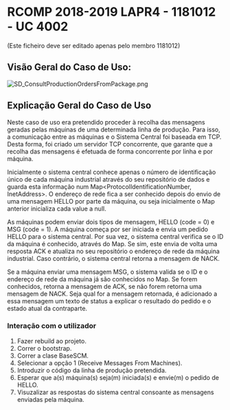 RCOMP 2018-2019 LAPR4 - 1181012 - UC 4002
============================================================
(Este ficheiro deve ser editado apenas pelo membro 1181012)

## **Visão Geral do Caso de Uso:** ##

![SD_ConsultProductionOrdersFromPackage.png](SD_CollectionMessagesFromProductionLine.png)

## **Explicação Geral do Caso de Uso** ##

Neste caso de uso era pretendido proceder à recolha das mensagens geradas pelas máquinas de uma determinada linha de produção. Para isso, a comunicação entre as máquinas e o Sistema Central foi baseada em TCP. Desta forma, foi criado um servidor TCP concorrente, que garante que a recolha das mensagens é efetuada de forma concorrente por linha e por máquina.

Inicialmente o sistema central conhece apenas o número de identificação único de cada máquina industrial através do seu repositório de dados e guarda esta informação num Map<ProtocolIdentificationNumber, InetAddress>. O endereço de rede fica a ser conhecido depois do envio de uma mensagem HELLO por parte da máquina, ou seja inicialmente o Map anterior inicializa cada value a null. 

As máquinas podem enviar dois tipos de mensagem, HELLO (code = 0) e MSG (code = 1).
A máquina começa por ser iniciada e envia um pedido HELLO para o sistema central. Por sua vez, o sistema central verifica se o ID da máquina é conhecido, através do Map. Se sim, este envia de volta uma resposta ACK e atualiza no seu repositório o endereço de rede da máquina industrial. Caso contrário, o sistema central retorna a mensagem de NACK.

Se a máquina enviar uma mensagem MSG, o sistema valida se o ID e o endereço de rede da máquina já são conhecidos no Map. Se forem conhecidos, retorna a mensagem de ACK, se não forem retorna uma mensagem de NACK. Seja qual for a mensagem retornada, é adicionado a essa mensagem um texto de status a explicar o resultado do pedido e o estado atual da contraparte.

### Interação com o utilizador ###

1. Fazer rebuild ao projeto.
2. Correr o bootstrap.
3. Correr a clase BaseSCM.
4. Selecionar a opção 1 (Receive Messages From Machines).
5. Introduzir o código da linha de produção pretendida.
6. Esperar que a(s) máquina(s) seja(m) iniciada(s) e envie(m) o pedido de HELLO.
7. Visuzalizar as respostas do sistema central consoante as mensagens enviadas pela máquina.